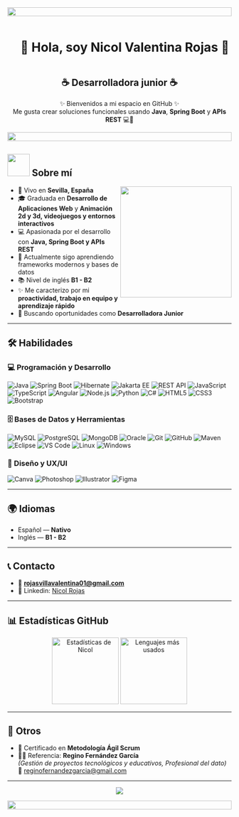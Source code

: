 <!-- Divider -->
<img src="https://i.imgur.com/dBaSKWF.gif" height="20" width="100%">

<!--h1-->
<div id="user-content-toc">
  <ul align="center">
    <summary><h1 style="display: inline-block">🌸 Hola, soy Nicol Valentina Rojas 🌸</h1></summary>
  </ul>
</div>

<!-- Subtitulo -->
<h2 align="center">☕ Desarrolladora junior ☕</h2>

<p align="center">
✨ Bienvenidos a mi espacio en GitHub ✨ <br>
Me gusta crear soluciones funcionales usando <b>Java</b>, <b>Spring Boot</b> y <b>APIs REST</b> 💻🌷
</p>

<!-- Divider -->
<img src="https://i.imgur.com/dBaSKWF.gif" height="20" width="100%">

## <picture><img src="https://media.giphy.com/media/citBl9yPwnUOs/giphy.gif" width=50px></picture> Sobre mí

<picture> 
  <img align="right" src="https://media1.giphy.com/media/v1.Y2lkPTc5MGI3NjExZ201d2I0ZWpseThod2ZmcjJjaXUyZTIydWRpZ2RtcDRmajhiYXJnNSZlcD12MV9pbnRlcm5hbF9naWZfYnlfaWQmY3Q9Zw/LMcB8XospGZO8UQq87/giphy.gif" width=250px>
</picture>

- 📍 Vivo en **Sevilla, España**  
- 🎓 Graduada en **Desarrollo de Aplicaciones Web** y  **Animación 2d y 3d, videojuegos y entornos interactivos**
- 💻 Apasionada por el desarrollo con **Java, Spring Boot y APIs REST**  
- 🌱 Actualmente sigo aprendiendo frameworks modernos y bases de datos  
- 📚 Nivel de inglés **B1 - B2**
- ✨ Me caracterizo por mi **proactividad, trabajo en equipo y aprendizaje rápido**  
- 🚀 Buscando oportunidades como **Desarrolladora Junior**

---

## 🛠️ Habilidades

### 💻 Programación y Desarrollo
![Java](https://img.shields.io/badge/Java-ED8B00?style=flat-square&logo=java&logoColor=white)
![Spring Boot](https://img.shields.io/badge/Spring%20Boot-6DB33F?style=flat-square&logo=springboot&logoColor=white)
![Hibernate](https://img.shields.io/badge/Hibernate-59666C?style=flat-square&logo=hibernate&logoColor=white)
![Jakarta EE](https://img.shields.io/badge/Jakarta%20EE-E34F26?style=flat-square&logo=java&logoColor=white)
![REST API](https://img.shields.io/badge/REST-85EA2D?style=flat-square&logo=swagger&logoColor=000000)
![JavaScript](https://img.shields.io/badge/JavaScript-F7DF1E?style=flat-square&logo=javascript&logoColor=000)
![TypeScript](https://img.shields.io/badge/TypeScript-3178C6?style=flat-square&logo=typescript&logoColor=white)
![Angular](https://img.shields.io/badge/Angular-DD0031?style=flat-square&logo=angular&logoColor=white)
![Node.js](https://img.shields.io/badge/Node.js-339933?style=flat-square&logo=node.js&logoColor=white)
![Python](https://img.shields.io/badge/Python-3776AB?style=flat-square&logo=python&logoColor=white)
![C#](https://img.shields.io/badge/C%23-239120?style=flat-square&logo=c-sharp&logoColor=white)
![HTML5](https://img.shields.io/badge/HTML5-E34F26?style=flat-square&logo=html5&logoColor=white)
![CSS3](https://img.shields.io/badge/CSS3-1572B6?style=flat-square&logo=css3&logoColor=white)
![Bootstrap](https://img.shields.io/badge/Bootstrap-7952B3?style=flat-square&logo=bootstrap&logoColor=white)

### 🗄️ Bases de Datos y Herramientas
![MySQL](https://img.shields.io/badge/MySQL-4479A1?style=flat-square&logo=mysql&logoColor=white)
![PostgreSQL](https://img.shields.io/badge/PostgreSQL-316192?style=flat-square&logo=postgresql&logoColor=white)
![MongoDB](https://img.shields.io/badge/MongoDB-47A248?style=flat-square&logo=mongodb&logoColor=white)
![Oracle](https://img.shields.io/badge/Oracle-F80000?style=flat-square&logo=oracle&logoColor=white)
![Git](https://img.shields.io/badge/Git-F05032?style=flat-square&logo=git&logoColor=white)
![GitHub](https://img.shields.io/badge/GitHub-181717?style=flat-square&logo=github&logoColor=white)
![Maven](https://img.shields.io/badge/Maven-C71A36?style=flat-square&logo=apachemaven&logoColor=white)
![Eclipse](https://img.shields.io/badge/Eclipse-2C2255?style=flat-square&logo=eclipseide&logoColor=white)
![VS Code](https://img.shields.io/badge/VS%20Code-0078D4?style=flat-square&logo=visualstudiocode&logoColor=white)
![Linux](https://img.shields.io/badge/Linux-FCC624?style=flat-square&logo=linux&logoColor=000)
![Windows](https://img.shields.io/badge/Windows-0078D6?style=flat-square&logo=windows&logoColor=white)

### 🎨 Diseño y UX/UI
![Canva](https://img.shields.io/badge/Canva-00C4CC?style=flat-square&logo=canva&logoColor=white)
![Photoshop](https://img.shields.io/badge/Photoshop-31A8FF?style=flat-square&logo=adobephotoshop&logoColor=white)
![Illustrator](https://img.shields.io/badge/Illustrator-FF9A00?style=flat-square&logo=adobeillustrator&logoColor=white)
![Figma](https://img.shields.io/badge/Figma-F24E1E?style=flat-square&logo=figma&logoColor=white)

---

## 🌍 Idiomas
- Español — **Nativo**  
- Inglés — **B1 - B2**
  
---

## 📞 Contacto
- 📧 **rojasvillavalentina01@gmail.com**    
- 💼 Linkedin: [Nicol Rojas](https://www.linkedin.com/in/nicol-rojas)  

---

## 📊 Estadísticas GitHub
<p align="center">
  <img src="https://github-readme-stats.vercel.app/api?username=Valentina-nvrv&show_icons=true&theme=tokyonight" alt="Estadísticas de Nicol" height="150"/>
  <img src="https://github-readme-stats.vercel.app/api/top-langs/?username=Valentina-nvrv&layout=compact&theme=tokyonight" alt="Lenguajes más usados" height="150"/>
</p>

---

## 📌 Otros
- 📜 Certificado en **Metodología Ágil Scrum**  
- 👨‍🏫 Referencia: **Regino Fernández García**  
  *(Gestión de proyectos tecnológicos y educativos, Profesional del dato)*  
  📧 reginofernandezgarcia@gmail.com  

---

<p align="center">
  <img src="https://github-profile-trophy.vercel.app/?username=Valentina-nvrv&theme=tokyonight&margin-w=15&no-frame=true&columns=3"/>
</p>

<!-- Divider -->
<img src="https://i.imgur.com/dBaSKWF.gif" height="20" width="100%">
